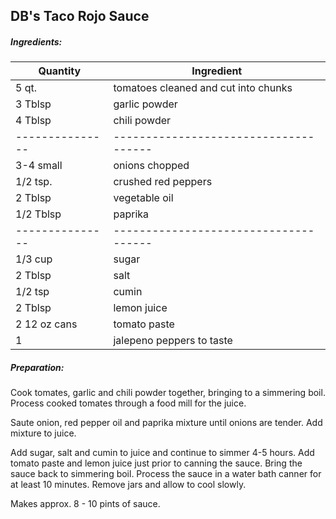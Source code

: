
## DB's Taco Rojo Sauce

##### Ingredients:
Quantity        |    Ingredient
--------------- | -------------------------------------
5 qt.           | tomatoes cleaned and cut into chunks
3 Tblsp         | garlic powder
4 Tblsp         | chili powder
--------------- | -------------------------------------
3-4 small       | onions chopped
1/2 tsp.        | crushed red peppers
2 Tblsp         | vegetable oil
1/2 Tblsp       | paprika
--------------- | -------------------------------------
1/3 cup         | sugar
2 Tblsp         | salt
1/2 tsp         | cumin
2 Tblsp         | lemon juice
2 12 oz cans    | tomato paste
1               | jalepeno peppers to taste

##### Preparation:

Cook tomates, garlic and chili powder together, bringing to a simmering boil.  Process
cooked tomates through a food mill for the juice.

Saute onion, red pepper oil and paprika mixture until onions are tender.  Add mixture
to juice.

Add sugar, salt and cumin to juice and continue to simmer 4-5 hours.  Add tomato paste
and lemon juice just prior to canning the sauce.  Bring the sauce back to simmering boil.
Process the sauce in a water bath canner for at least 10 minutes.  Remove jars and
allow to cool slowly.

Makes approx. 8 - 10 pints of sauce.
